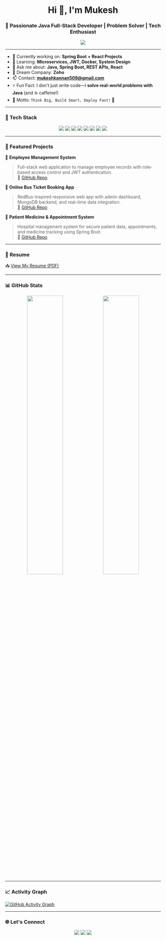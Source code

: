 <h1 align="center">Hi 👋, I'm Mukesh</h1>
<h3 align="center">🚀 Passionate Java Full-Stack Developer | Problem Solver | Tech Enthusiast</h3>

<p align="center">
  <img src="https://readme-typing-svg.demolab.com/?lines=Building+robust+apps+with+Java+%26+React;Always+learning+and+growing!&center=true&width=500&height=30">
</p>

---

- 🔭 Currently working on: **Spring Boot + React Projects**
- 🌱 Learning: **Microservices, JWT, Docker, System Design**
- 💬 Ask me about: **Java, Spring Boot, REST APIs, React**
- 🏢 Dream Company: **Zoho**
- 📫 Contact: **mukeshkannan509@gmail.com**
- ⚡ Fun Fact: I don’t just write code—I **solve real-world problems with Java** (and ☕ caffeine!)
- 🧠 Motto: `Think Big, Build Smart, Deploy Fast!` 🚀

---

### 🧰 Tech Stack

<p align="center">
  <img src="https://img.shields.io/badge/Java-007396?style=for-the-badge&logo=java&logoColor=white" />
  <img src="https://img.shields.io/badge/Spring_Boot-6DB33F?style=for-the-badge&logo=spring-boot&logoColor=white" />
  <img src="https://img.shields.io/badge/React-20232A?style=for-the-badge&logo=react&logoColor=61DAFB" />
  <img src="https://img.shields.io/badge/MySQL-005C84?style=for-the-badge&logo=mysql&logoColor=white" />
  <img src="https://img.shields.io/badge/HTML-E34F26?style=for-the-badge&logo=html5&logoColor=white" />
  <img src="https://img.shields.io/badge/CSS-1572B6?style=for-the-badge&logo=css3&logoColor=white" />
  <img src="https://img.shields.io/badge/JavaScript-F7DF1E?style=for-the-badge&logo=javascript&logoColor=black" />
  <img src="https://img.shields.io/badge/Bootstrap-563D7C?style=for-the-badge&logo=bootstrap&logoColor=white" />
</p>

---

### 💼 Featured Projects

📌 **Employee Management System**  
> Full-stack web application to manage employee records with role-based access control and JWT authentication.  
🔗 [GitHub Repo](https://github.com/mukeshm2002/Guvi_Projects/tree/main/employeemanagement)

📌 **Online Bus Ticket Booking App**  
> RedBus-inspired responsive web app with admin dashboard, MongoDB backend, and real-time data integration.  
🔗 [GitHub Repo](https://github.com/mukeshm2002/Guvi_Projects/tree/main/bus-booking)

📌 **Patient Medicine & Appointment System**  
> Hospital management system for secure patient data, appointments, and medicine tracking using Spring Boot.  
🔗 [GitHub Repo](https://github.com/mukeshm2002/Guvi_Projects/tree/main/patientapp)

---

### 📄 Resume

📥 [View My Resume (PDF)](https://drive.google.com/file/d/1-KgTSXGdpiblOMS2SQpHEhyqUzqsYQav/view?usp=drivesdk)

---

### 📊 GitHub Stats

<p align="center">
  <img src="https://github-readme-stats.vercel.app/api?username=mukeshm2002&show_icons=true&theme=radical" width="48%" />
  <img src="https://github-readme-streak-stats.herokuapp.com/?user=mukeshm2002&theme=radical" width="48%" />
</p>

---

### 📈 Activity Graph

[![GitHub Activity Graph](https://github-readme-activity-graph.vercel.app/graph?username=mukeshm2002&theme=react-dark&hide_border=true)](https://github.com/mukeshm2002)

---

### 🌐 Let's Connect

<p align="center">
  <a href="mailto:mukeshkannan509@gmail.com"><img src="https://img.shields.io/badge/Gmail-D14836?style=for-the-badge&logo=gmail&logoColor=white" /></a>
  <a href="https://www.linkedin.com/in/mr-mukesh-murugavel-86bb14285/" target="blank"><img src="https://img.shields.io/badge/LinkedIn-blue?style=for-the-badge&logo=linkedin&logoColor=white" /></a>
  <a href="https://mukeshm2002.github.io/My_Portfolio/" target="blank"><img src="https://img.shields.io/badge/Portfolio-000?style=for-the-badge&logo=firefox&logoColor=white" /></a>
</p>
